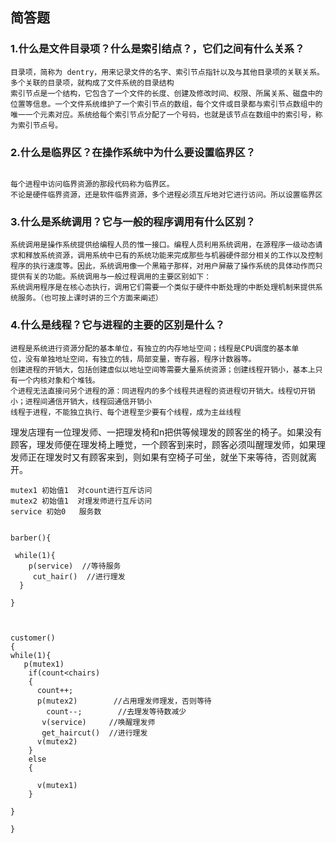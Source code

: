 ## 简答题

### 1.什么是文件目录项？什么是索引结点？，它们之间有什么关系？

```
目录项，简称为 dentry，用来记录文件的名字、索引节点指针以及与其他目录项的关联关系。多个关联的目录项，就构成了文件系统的目录结构
索引节点是一个结构，它包含了一个文件的长度、创建及修改时间、权限、所属关系、磁盘中的位置等信息。一个文件系统维护了一个索引节点的数组，每个文件或目录都与索引节点数组中的唯一一个元素对应。系统给每个索引节点分配了一个号码，也就是该节点在数组中的索引号，称为索引节点号。
```

### 2.什么是临界区？在操作系统中为什么要设置临界区？

```

每个进程中访问临界资源的那段代码称为临界区。
不论是硬件临界资源，还是软件临界资源，多个进程必须互斥地对它进行访问。所以设置临界区
```

### 3.什么是系统调用？它与一般的程序调用有什么区别？

```
系统调用是操作系统提供给编程人员的惟一接口。编程人员利用系统调用，在源程序一级动态请求和释放系统资源，调用系统中已有的系统功能来完成那些与机器硬件部分相关的工作以及控制程序的执行速度等。因此，系统调用像一个黑箱子那样，对用户屏蔽了操作系统的具体动作而只提供有关的功能。系统调用与一般过程调用的主要区别如下：
系统调用程序是在核心态执行，调用它们需要一个类似于硬件中断处理的中断处理机制来提供系统服务。（也可按上课时讲的三个方面来阐述）
```

### 4.什么是线程？它与进程的主要的区别是什么？

```
进程是系统进行资源分配的基本单位，有独立的内存地址空间；线程是CPU调度的基本单
位，没有单独地址空间，有独立的钱，局部变量，寄存器，程序计数器等。
创建进程的开销大，包括创建虛似以地址空间等需要大量系统资源；创建线程开销小，基本上只有一个内核对象和个堆钱。
个进程无法直接问另个进程的源：同进程内的多个线程共进程的资进程切开销大。线程切开销小；进程间通信开销大，线程回通信开销小
线程于进程，不能独立执行、每个进程至少要有个线程，成为主丝线程
```







理发店理有一位理发师、一把理发椅和n把供等候理发的顾客坐的椅子。如果没有顾客，理发师便在理发椅上睡觉，一个顾客到来时，顾客必须叫醒理发师，如果理发师正在理发时又有顾客来到，则如果有空椅子可坐，就坐下来等待，否则就离开。

```
mutex1 初始值1  对count进行互斥访问
mutex2 初始值1  对理发师进行互斥访问
service 初始0   服务数


barber(){

 while(1){
    p(service)  //等待服务
     cut_hair()  //进行理发
  }

}



customer()
{
while(1){
   p(mutex1)
    if(count<chairs)
    {
      count++;
      p(mutex2)        //占用理发师理发，否则等待
        count--;        //去理发等待数减少
       v(service)     //唤醒理发师
       get_haircut()  //进行理发
      v(mutex2)
    }
    else
    {
    
      v(mutex1)
    }

}

}
```

